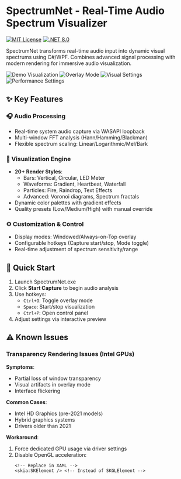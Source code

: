 # SpectrumNet - Real-Time Audio Spectrum Visualizer

[![MIT License](https://img.shields.io/badge/License-MIT-blue.svg)](LICENSE)
[![.NET 8.0](https://img.shields.io/badge/.NET-8.0-purple.svg)](https://dotnet.microsoft.com)

SpectrumNet transforms real-time audio input into dynamic visual spectrums using C#/WPF. Combines advanced signal processing with modern rendering for immersive audio visualization.

![Demo Visualization](https://github.com/user-attachments/assets/52eac8ad-b97c-4395-a998-2fb35c1ca5aa)
![Overlay Mode](https://github.com/user-attachments/assets/bc2052b7-0294-4698-825d-6b2a27fc27d5)
![Visual Settings](https://github.com/user-attachments/assets/b7e5397d-7de5-479f-b2ca-412f57cefa80)
![Performance Settings](https://github.com/user-attachments/assets/260d3634-b1e9-4765-97a3-927aa06404a7)

## ✨ Key Features

### 🎧 Audio Processing
- Real-time system audio capture via WASAPI loopback
- Multi-window FFT analysis (Hann/Hamming/Blackman)
- Flexible spectrum scaling: Linear/Logarithmic/Mel/Bark

### 🎨 Visualization Engine
- **20+ Render Styles**:
  - Bars: Vertical, Circular, LED Meter
  - Waveforms: Gradient, Heartbeat, Waterfall
  - Particles: Fire, Raindrop, Text Effects
  - Advanced: Voronoi diagrams, Spectrum fractals
- Dynamic color palettes with gradient effects
- Quality presets (Low/Medium/High) with manual override

### ⚙️ Customization & Control
- Display modes: Windowed/Always-on-Top overlay
- Configurable hotkeys (Capture start/stop, Mode toggle)
- Real-time adjustment of spectrum sensitivity/range

## 🚀 Quick Start

1. Launch SpectrumNet.exe
2. Click **Start Capture** to begin audio analysis
3. Use hotkeys:
   - `Ctrl+O`: Toggle overlay mode
   - `Space`: Start/stop visualization
   - `Ctrl+P`: Open control panel
4. Adjust settings via interactive preview

## ⚠️ Known Issues

### Transparency Rendering Issues (Intel GPUs)
**Symptoms**:
- Partial loss of window transparency
- Visual artifacts in overlay mode
- Interface flickering

**Common Cases**:
- Intel HD Graphics (pre-2021 models)
- Hybrid graphics systems
- Drivers older than 2021

**Workaround**:
1. Force dedicated GPU usage via driver settings
2. Disable OpenGL acceleration:
   ```xaml
   <!-- Replace in XAML -->
   <skia:SKElement /> <!-- Instead of SKGLElement -->
